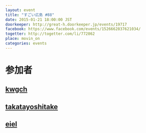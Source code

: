 ```yaml
---
layout: event
title: "すごい広島 #88"
date: 2015-01-21 18:00:00 JST
doorkeeper: http://great-h.doorkeeper.jp/events/19717
facebook: https://www.facebook.com/events/1526662837621034/
togetter: http://togetter.com/li/772862
place: movin_on
categories: events
---
```


# 参加者


## [kwgch](https://github.com/kwgch)


## [takatayoshitake](http://twitter.com/takatayoshitake)


## [eiel](https://github.com/eiel)

